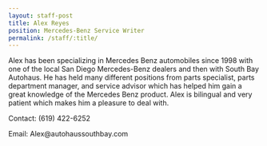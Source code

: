 ```yaml
---
layout: staff-post
title: Alex Reyes
position: Mercedes-Benz Service Writer
permalink: /staff/:title/
---
```


<p>Alex has been specializing in Mercedes Benz automobiles since 1998 with one of the local San Diego Mercedes-Benz dealers and then with South Bay Autohaus. He has held many different positions from parts specialist, parts department manager, and service advisor which has helped him gain a great knowledge of the Mercedes Benz product. Alex is bilingual and very patient which makes him a pleasure to deal with.</p>

<p>Contact: (619) 422-6252</p>
<p>Email: Alex@autohaussouthbay.com</p>